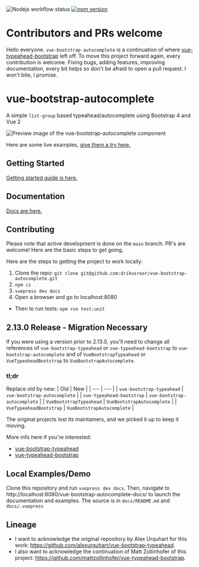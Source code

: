 ![Nodejs workflow status](https://github.com/drikusroor/vue-bootstrap-autocomplete/actions/workflows/nodejs.yml/badge.svg) [![npm version](https://badge.fury.io/js/@vue-bootstrap-components%2Fvue-bootstrap-autocomplete.svg)](https://badge.fury.io/js/@vue-bootstrap-components%2Fvue-bootstrap-autocomplete)

# Contributors and PRs welcome
Hello everyone. `vue-bootstrap-autocomplete` is a continuation of where [vue-typeahead-bootstrap](https://github.com/mattzollinhofer/vue-typeahead-bootstrap) left off. To move this project forward again, every contribution is welcome. Fixing bugs, adding features, improving documentation, every bit helps so don't be afraid to open a pull request. I won't bite, I promise.

# vue-bootstrap-autocomplete

A simple `list-group` based typeahead/autocomplete using Bootstrap 4 and Vue 2

<img src="https://raw.githubusercontent.com/drikusroor/vue-bootstrap-autocomplete/main/assets/screenshot.png" alt="Preview image of the vue-bootstrap-autocomplete component">

Here are some live examples, [give them a try here.](https://drikusroor.github.io/vue-bootstrap-autocomplete-docs/examples/examples.html#custom-suggestion-slot)

## Getting Started
[Getting started guide is here.](https://drikusroor.github.io/vue-bootstrap-autocomplete-docs/guide/gettingStarted.html#installation)

## Documentation
[Docs are here.](https://drikusroor.github.io/vue-bootstrap-autocomplete-docs/)

## Contributing
Please note that active development is done on the `main` branch. PR's are welcome! Here are the basic steps to get going.

Here are the steps to getting the project to work locally:

1. Clone the repo: `git clone git@github.com:drikusroor/vue-bootstrap-autocomplete.git`
2. `npm ci`
3. `vuepress dev docs`
4. Open a browser and go to localhost:8080

* Then to run tests: `npm run test:unit`

## 2.13.0 Release - Migration Necessary
If you were using a version prior to 2.13.0, you'll need to change all references of `vue-bootstrap-typeahead` or `vue-typeahead-bootstrap` to `vue-bootstrap-autocomplete` and of `VueBootstrapTypeahead` or `VueTypeaheadBootstrap` to `VueBootstrapAutocomplete`.

### **tl;dr**
Replace old by new:
| Old | New |
| --- | --- |
| `vue-bootstrap-typeahead` | `vue-bootstrap-autocomplete` |
| `vue-typeahead-bootstrap` | `vue-bootstrap-autocomplete` |
| `VueBootstrapTypeahead` | `VueBootstrapAutocomplete` |
| `VueTypeaheadBootstrap` | `VueBootstrapAutocomplete` |

The original projects lost its maintainers, and we picked it up to keep it moving. 

More info here if you're interested:
* [vue-bootstrap-typeahead](https://github.com/alexurquhart/vue-bootstrap-typeahead/issues/60)
* [vue-typeahead-bootstrap](https://github.com/mattzollinhofer/vue-typeahead-bootstrap)

## Local Examples/Demo
Clone this repository and run `vuepress dev docs`. Then, navigate to http://localhost:8080/vue-bootstrap-autocomplete-docs/ to launch the documentation and examples. The source is in `docs/README.md` and `docs/.vuepress`

## Lineage
* I want to acknowledge the original repository by Alex Urquhart for this work: https://github.com/alexurquhart/vue-bootstrap-typeahead.
* I also want to acknowledge the continuation of Matt Zollinhofer of this project: https://github.com/mattzollinhofer/vue-typeahead-bootstrap.
